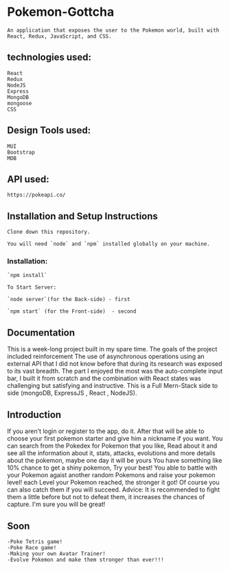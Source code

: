 # Pokemon-Gottcha
    An application that exposes the user to the Pokemon world, built with React, Redux, JavaScript, and CSS.

## technologies used:
    React
    Redux
    NodeJS
    Express
    MongoDB
    mongoose
    CSS

## Design Tools used:
    MUI
    Bootstrap
    MDB

## API used:
    https://pokeapi.co/

## Installation and Setup Instructions

    Clone down this repository. 

    You will need `node` and `npm` installed globally on your machine.  

### Installation:

    `npm install`  

    To Start Server:

    `node server`(for the Back-side) - first

    `npm start` (for the Front-side)  - second

## Documentation
This is a week-long project built in my spare time. The goals of the project included reinforcement
The use of asynchronous operations using an external API that I did not know before that during its research was exposed to its vast breadth.
The part I enjoyed the most was the auto-complete input bar, I built it from scratch and the combination with React states was challenging but satisfying and instructive.
This is a Full Mern-Stack side to side (mongoDB, ExpressJS , React , NodeJS).

## Introduction
If you aren't login or register to the app, do it.
After that will be able to choose your first pokemon starter and give him a nickname if you want.
You can search from the Pokedex for Pokemon that you like, Read about it and see all the information about it,
stats, attacks, evolutions and more details about the pokemon, maybe one day it will be yours
You have something like 10% chance to get a shiny pokemon, Try your best!
You able to battle with your Pokemon agaist another random Pokemons and raise your pokemon level!
each Level your Pokemon reached, the stronger it got!
Of course you can also catch them if you will succeed.
Advice: It is recommended to fight them a little before but not to defeat them, it increases the chances of capture.
I'm sure you will be great!

## Soon
    -Poke Tetris game!
    -Poke Race game!
    -Making your own Avatar Trainer!
    -Evolve Pokemon and make them stronger than ever!!!
